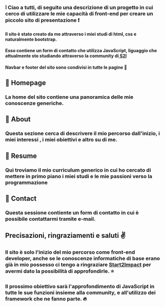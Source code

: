 ### :grey_exclamation: Ciao a tutti, di seguito una descrizione di un progetto in cui cerco di utilizzare le mie capacità di front-end per creare un piccolo sito di presentazione :exclamation:

#### Il sito è stato creato da me attraverso i miei studi di html, css e naturalmente bootstrap.
#### Esso contiene un form di contatto che utilizza JavaScript, liguaggio che attualmente sto studiando attraverso la community di<a href="https://talent.start2impact.it/profile/davide-panetta" target="_blank"> S2I</a>

#### Navbar e footer del sito sono condivisi in tutte le pagine :dart:

## :pushpin: Homepage
### La home del sito contiene una panoramica delle mie conoscenze generiche.

## :pushpin: About 
### Questa sezione cerca di descrivere il mio percorso dall'inizio, i miei interessi , i miei obiettivi e altro su di me.

## :pushpin: Resume
### Quì troviamo il mio curriculum generico in cui ho cercato di mettere in primo piano i miei studi e le mie passioni verso la programmazione

## :pushpin: Contact
### Questa sessione contiente un form di contatto in cui è possibile contattarmi tramite e-mail. 


## Precisazioni, ringraziamenti e saluti :v:
### Il sito è solo l'inizio del mio percorso come front-end developer, anche se le conoscenze informatiche di base erano già in mio possesso ci tengo a ringraziare <a href="https://www.start2impact.it/" target="_blank"> Start2Impact</a> per avermi dato la possibilità di approfondirle. :star:
### Il prossimo obiettivo sarà l'approfondimento di JavaScript in tutte le sue funzioni insieme alla community, e all'utilizzo dei framework che ne fanno parte. :fire:

